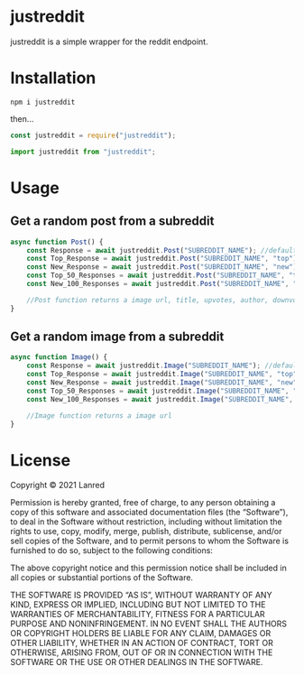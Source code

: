 # justreddit

justreddit is a simple wrapper for the reddit endpoint.

# Installation

```
npm i justreddit
```

then...

```js
const justreddit = require("justreddit");
```
```ts
import justreddit from "justreddit";
```

# Usage

## Get a random post from a subreddit
```js
async function Post() {
    const Response = await justreddit.Post("SUBREDDIT_NAME"); //default
    const Top_Response = await justreddit.Post("SUBREDDIT_NAME", "top"); //gets the top posts
    const New_Response = await justreddit.Post("SUBREDDIT_NAME", "new"); //gets the new posts
    const Top_50_Responses = await justreddit.Post("SUBREDDIT_NAME", "top", 50); //gets the top posts with a limit of 50 posts
    const New_100_Responses = await justreddit.Post("SUBREDDIT_NAME", "new", 100); //gets the new posts with a limit of 100 posts

    //Post function returns a image url, title, upvotes, author, downvotes, and text
}
```

## Get a random image from a subreddit
```js
async function Image() {
    const Response = await justreddit.Image("SUBREDDIT_NAME"); //default function
    const Top_Response = await justreddit.Image("SUBREDDIT_NAME", "top"); //gets the top images
    const New_Response = await justreddit.Image("SUBREDDIT_NAME", "new"); //gets the new images
    const Top_50_Responses = await justreddit.Image("SUBREDDIT_NAME", "top", 50); //gets the top images with a limit of 50 images
    const New_100_Responses = await justreddit.Image("SUBREDDIT_NAME", "new", 100); //gets the new images with a limit of 100 images

    //Image function returns a image url
}
```

# License

Copyright © 2021 Lanred

Permission is hereby granted, free of charge, to any person obtaining a copy of this software and associated documentation files (the “Software”), to deal in the Software without restriction, including without limitation the rights to use, copy, modify, merge, publish, distribute, sublicense, and/or sell copies of the Software, and to permit persons to whom the Software is furnished to do so, subject to the following conditions:

The above copyright notice and this permission notice shall be included in all copies or substantial portions of the Software.

THE SOFTWARE IS PROVIDED “AS IS”, WITHOUT WARRANTY OF ANY KIND, EXPRESS OR IMPLIED, INCLUDING BUT NOT LIMITED TO THE WARRANTIES OF MERCHANTABILITY, FITNESS FOR A PARTICULAR PURPOSE AND NONINFRINGEMENT. IN NO EVENT SHALL THE AUTHORS OR COPYRIGHT HOLDERS BE LIABLE FOR ANY CLAIM, DAMAGES OR OTHER LIABILITY, WHETHER IN AN ACTION OF CONTRACT, TORT OR OTHERWISE, ARISING FROM, OUT OF OR IN CONNECTION WITH THE SOFTWARE OR THE USE OR OTHER DEALINGS IN THE SOFTWARE.